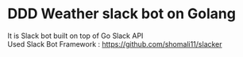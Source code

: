 # DDD Weather slack bot on Golang
It is Slack bot built on top of Go Slack API </br>
Used Slack Bot Framework : https://github.com/shomali11/slacker </br>
